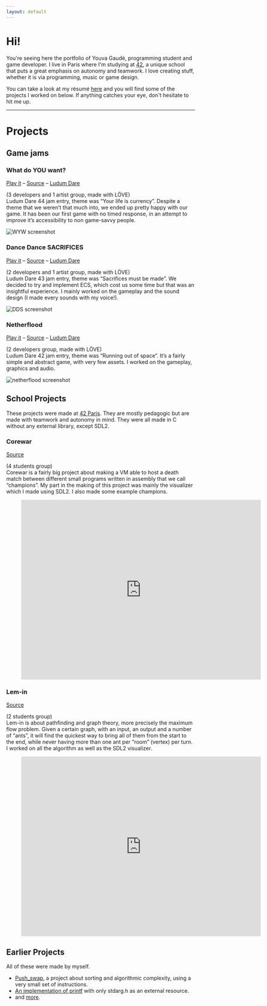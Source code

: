 ```yaml
---
layout: default
---
```


# Hi!

You're seeing here the portfolio of Youva Gaudé, programming student and game developer. I live in Paris where I'm studying at [42](https://www.42.fr/), a unique school that puts a great emphasis on autonomy and teamwork. I love creating stuff, whether it is via programming, music or game design.

You can take a look at my résumé <a href="http://youva.fr/resume">here</a> and you will find some of the projects I worked on below. If anything catches your eye, don't hesitate to hit me up.

---

# Projects

## Game jams

<div class="project">
	<div>
		<h3 id="what-do-you-want">What do YOU want?</h3>
		<p><a href="https://eclahn.itch.io/what-do-you-want">Play it</a> – <a href="https://github.com/eviber/ldjam44/">Source</a> – <a href="https://ldjam.com/events/ludum-dare/44/what-do-you-want">Ludum Dare</a></p>
		<p>(3 developers and 1 artist group, made with LÖVE)<br>
Ludum Dare 44 jam entry, theme was “Your life is currency”. Despite a theme that we weren’t that much into, we ended up pretty happy with our game. It has been our first game with no timed response, in an attempt to improve it’s accessibility to non game-savvy people.</p>
	</div>
	<img src="https://img.itch.zone/aW1nLzIwNjI4NDkucG5n/original/uLMiVs.png" alt="WYW screenshot">
</div>

<div class="project">
	<div>
		<h3 id="dance-dance-sacrifices">Dance Dance SACRIFICES</h3>
		<p><a href="https://eviber.itch.io/dance-dance-sacrifices">Play it</a> – <a href="https://github.com/eviber/ldjam43/">Source</a> – <a href="https://ldjam.com/events/ludum-dare/43/dance-dance-sacrifices">Ludum Dare</a></p>
		<p>(2 developers and 1 artist group, made with LÖVE)<br>
		Ludum Dare 43 jam entry, theme was “Sacrifices must be made”. We decided to try and implement ECS, which cost us some time but that was an insightful experience. I mainly worked on the gameplay and the sound design (I made every sounds with my voice!).</p>
	</div>
	<img src="https://i.imgur.com/TxCGMoS.png" alt="DDS screenshot">
</div>

<div class="project">
	<div>
		<h3 id="netherflood">Netherflood</h3>
		<p><a href="https://eviber.itch.io/netherflood">Play it</a> – <a href="https://github.com/eviber/ldjam42/">Source</a> – <a href="https://ldjam.com/events/ludum-dare/42/nether-flood">Ludum Dare</a></p>
		<p>(2 developers group, made with LÖVE)<br>
		Ludum Dare 42 jam entry, theme was “Running out of space”. It’s a fairly simple and abstract game, with very few assets. I worked on the gameplay, graphics and audio.</p>
	</div>
	<img src="https://i.imgur.com/x741lS3.png" alt="netherflood screenshot">
</div>

## School Projects
These projects were made at [42 Paris](https://www.42.fr/). They are mostly pedagogic but are made with teamwork and autonomy in mind. They were all made in C without any external library, except SDL2.

<div class="project">
	<div>
		<h3 id="corewar">Corewar</h3>
		<p><a href="https://github.com/Eviber/corewar">Source</a></p>
		<p>(4 students group)<br>
		Corewar is a fairly big project about making a VM able to host a death match between different small programs written in assembly that we call “champions”. My part in the making of this project was mainly the visualizer which I made using SDL2. I also made some example champions.</p>
	</div>
	<div class="video">
		<figure>
			<iframe src="https://www.youtube.com/embed/Ty2P6FtErXk?rel=0" allowfullscreen="" width="640" height="480" frameborder="0"></iframe>
		</figure>
	</div>
</div>

<div class="project">
	<div>
		<h3 id="lem-in">Lem-in</h3>
		<p><a href="https://github.com/Eviber/lem-in">Source</a></p>
		<p>(2 students group)<br>
		Lem-in is about pathfinding and graph theory, more precisely the maximum flow problem. Given a certain graph, with an input, an output and a number of “ants”, it will find the quickest way to bring all of them from the start to the end, while never having more than one ant per “room” (vertex) per turn. I worked on all the algorithm as well as the SDL2 visualizer.</p>
	</div>
	<div class="video">
		<figure>
			<iframe src="https://www.youtube.com/embed/aD20O2oQ1DQ?rel=0" allowfullscreen="" width="640" height="480" frameborder="0"></iframe>
		</figure>
	</div>
</div>

## Earlier Projects
All of these were made by myself.
* [Push_swap](https://github.com/Eviber/push_swap/), a project about sorting and algorithmic complexity, using a very small set of instructions.
* [An implementation of printf](https://github.com/Eviber/ft_printf) with only stdarg.h as an external resource.
* and [more](https://github.com/Eviber/).
